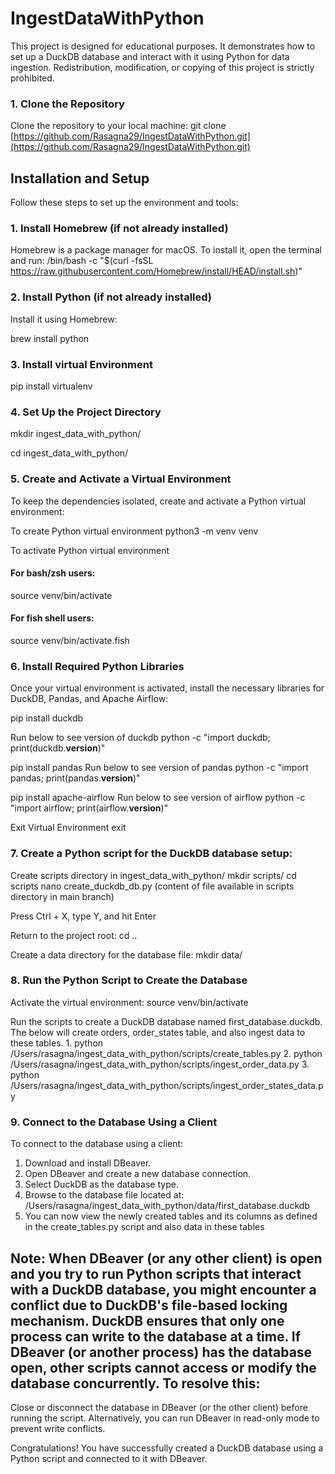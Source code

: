 # IngestDataWithPython

This project is designed for educational purposes. It demonstrates how to set up a DuckDB database and interact with it using Python for data ingestion. Redistribution, modification, or copying of this project is strictly prohibited.

### 1. Clone the Repository
Clone the repository to your local machine:
git clone [https://github.com/Rasagna29/IngestDataWithPython.git](https://github.com/Rasagna29/IngestDataWithPython.git)

## Installation and Setup

Follow these steps to set up the environment and tools:

### 1. Install Homebrew (if not already installed)
Homebrew is a package manager for macOS. To install it, open the terminal and run:
/bin/bash -c "$(curl -fsSL https://raw.githubusercontent.com/Homebrew/install/HEAD/install.sh)"

### 2. Install Python (if not already installed)
Install it using Homebrew:

brew install python

### 3. Install virtual Environment
pip install virtualenv

### 4. Set Up the Project Directory
mkdir ingest_data_with_python/

cd ingest_data_with_python/

### 5. Create and Activate a Virtual Environment
To keep the dependencies isolated, create and activate a Python virtual environment:

To create Python virtual environment 
python3 -m venv venv

To activate Python virtual environment
#### For bash/zsh users:
source venv/bin/activate  
#### For fish shell users:
source venv/bin/activate.fish

### 6. Install Required Python Libraries
Once your virtual environment is activated, install the necessary libraries for DuckDB, Pandas, and Apache Airflow:

pip install duckdb 

Run below to see version of duckdb
python -c "import duckdb; print(duckdb.__version__)"

pip install pandas 
Run below to see version of pandas
python -c "import pandas; print(pandas.__version__)"

pip install apache-airflow
Run below to see version of airflow
python -c "import airflow; print(airflow.__version__)"

Exit Virtual Environment
exit

### 7. Create a Python script for the DuckDB database setup:

Create scripts directory in ingest_data_with_python/
  mkdir scripts/
  cd scripts
  nano create_duckdb_db.py (content of file available in scripts directory in main branch)

Press Ctrl + X, type Y, and hit Enter

Return to the project root:
cd ..

Create a data directory for the database file:
mkdir data/

### 8. Run the Python Script to Create the Database
  Activate the virtual environment:
  source venv/bin/activate  

  Run the scripts to create a DuckDB database named first_database.duckdb. The below will create orders, order_states table, and also ingest data to these tables.
    1. python /Users/rasagna/ingest_data_with_python/scripts/create_tables.py
    2. python /Users/rasagna/ingest_data_with_python/scripts/ingest_order_data.py
    3. python /Users/rasagna/ingest_data_with_python/scripts/ingest_order_states_data.py
    
### 9. Connect to the Database Using a Client
To connect to the database using a client:
1. Download and install DBeaver.
2. Open DBeaver and create a new database connection.
3. Select DuckDB as the database type.
4. Browse to the database file located at: /Users/rasagna/ingest_data_with_python/data/first_database.duckdb
5. You can now view the newly created tables and its columns as defined in the create_tables.py script and also data in these tables

## Note: When DBeaver (or any other client) is open and you try to run Python scripts that interact with a DuckDB database, you might encounter a conflict due to DuckDB's file-based locking mechanism. DuckDB ensures that only one process can write to the database at a time. If DBeaver (or another process) has the database open, other scripts cannot access or modify the database concurrently. To resolve this:

Close or disconnect the database in DBeaver (or the other client) before running the script.
Alternatively, you can run DBeaver in read-only mode to prevent write conflicts.

Congratulations!
You have successfully created a DuckDB database using a Python script and connected to it with DBeaver.


